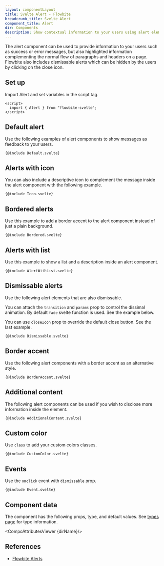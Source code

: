 ```yaml
---
layout: componentLayout
title: Svelte Alert - Flowbite
breadcrumb_title: Svelte Alert
component_title: Alert
dir: Components
description: Show contextual information to your users using alert elements based on Tailwind CSS
---
```


<script>
  import { CompoAttributesViewer,  GitHubCompoLinks, toKebabCase } from '../../utils'
  const dirName = toKebabCase(component_title);
</script>

The alert component can be used to provide information to your users such as success or error messages, but also highlighted information complementing the normal flow of paragraphs and headers on a page. Flowbite also includes dismissable alerts which can be hidden by the users by clicking on the close icon.

## Set up

Import Alert and set variables in the script tag.

```svelte example hideOutput
<script>
  import { Alert } from "flowbite-svelte";
</script>
```

## Default alert

Use the following examples of alert components to show messages as feedback to your users.

```svelte example class="flex flex-col gap-4"
{@include Default.svelte}
```

## Alerts with icon

You can also include a descriptive icon to complement the message inside the alert component with the following example.

```svelte example class="flex flex-col gap-4"
{@include Icon.svelte}
```

## Bordered alerts

Use this example to add a border accent to the alert component instead of just a plain background.

```svelte example class="flex flex-col gap-4"
{@include Bordered.svelte}
```

## Alerts with list

Use this example to show a list and a description inside an alert component.

```svelte example class="flex flex-col gap-4"
{@include AlertWithList.svelte}
```

## Dismissable alerts

Use the following alert elements that are also dismissable.

You can attach the `transition` and `params` prop to control the dissimal animation. By default `fade` svelte function is used. See the example below.

You can use `closeIcon` prop to override the default close button. See the last example.

```svelte example class="flex flex-col gap-4"
{@include Dismissable.svelte}
```

## Border accent

Use the following alert components with a border accent as an alternative style.

```svelte example class="flex flex-col gap-4"
{@include BorderAccent.svelte}
```

## Additional content

The following alert components can be used if you wish to disclose more information inside the element.

```svelte example class="flex flex-col gap-4"
{@include AdditionalContent.svelte}
```

## Custom color

Use `class` to add your custom colors classes.

```svelte example class="flex flex-col gap-4" hideScript
{@include CustomColor.svelte}
```

## Events

Use the `onclick` event with `dismissable` prop.

```svelte example class="flex flex-col gap-4"
{@include Event.svelte}
```

## Component data

The component has the following props, type, and default values. See [types page](/docs/pages/typescript) for type information.

<CompoAttributesViewer {dirName}/>

## References

- [Flowbite Alerts](https://flowbite.com/docs/components/alerts/)

<GitHubCompoLinks />
